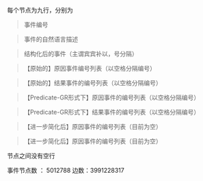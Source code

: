 每个节点为九行，分别为

> 事件编号

> 事件的自然语言描述

> 结构化后的事件（主谓宾宾补以，号分隔）

> 【原始的】原因事件编号列表（以空格分隔编号）

> 【原始的】结果事件的编号列表（以空格分隔编号）

> 【Predicate-GR形式下】原因事件的编号列表（以空格分隔编号）

> 【Predicate-GR形式下】结果事件的编号列表（以空格分隔编号）

 >【进一步简化后】原因事件的编号列表（目前为空）

 >【进一步简化后】原因事件的编号列表（目前为空）

节点之间没有空行

事件节点数 ： 5012788
边数：3991228317
